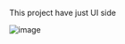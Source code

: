 

This project have just UI side 


![image](https://user-images.githubusercontent.com/59895284/115712948-19dc3200-a37e-11eb-9f1c-d9ef037e128c.png)

